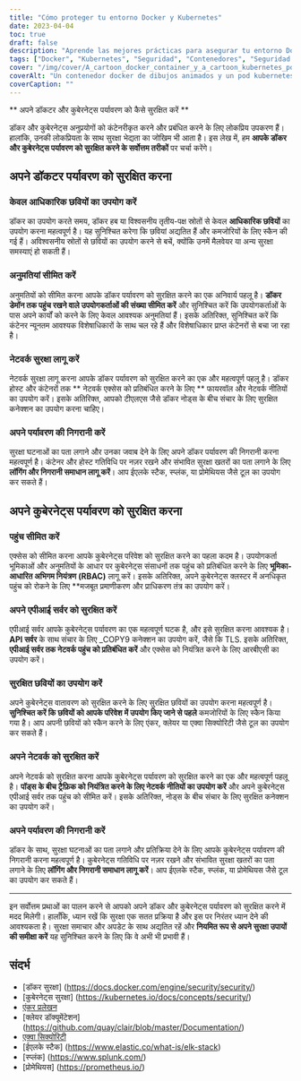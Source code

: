 ```yaml
---
title: "Cómo proteger tu entorno Docker y Kubernetes"
date: 2023-04-04
toc: true
draft: false
description: "Aprende las mejores prácticas para asegurar tu entorno Docker y Kubernetes, incluyendo el uso de imágenes oficiales, la limitación de permisos y la implementación de la seguridad de red."
tags: ["Docker", "Kubernetes", "Seguridad", "Contenedores", "Seguridad de red", "RBAC", "Servidor API", "Vulnerabilidades", "Monitorización", "Logging", "Firewalls", "TLS", "Anchore", "Clair", "Aqua Security", "ELK Stack", "Splunk", "Prometheus", "Ciberseguridad", "Buenas prácticas"].
cover: "/img/cover/A_cartoon_docker_container_y_a_cartoon_kubernetes_pod.png"
coverAlt: "Un contenedor docker de dibujos animados y un pod kubernetes de dibujos animados cogidos de la mano y de pie encima de una caja fuerte cerrada. El fondo es una pared de código informático".
coverCaption: ""
---
```


 ** अपने डॉकटर और कुबेरनेट्स पर्यावरण को कैसे सुरक्षित करें **
 
 डॉकर और कुबेरनेट्स अनुप्रयोगों को कंटेनरीकृत करने और प्रबंधित करने के लिए लोकप्रिय उपकरण हैं। हालांकि, उनकी लोकप्रियता के साथ सुरक्षा भेद्यता का जोखिम भी आता है। इस लेख में, हम **आपके डॉकर और कुबेरनेट्स पर्यावरण को सुरक्षित करने के सर्वोत्तम तरीकों** पर चर्चा करेंगे।
 
 ## अपने डॉकटर पर्यावरण को सुरक्षित करना
 
 ### केवल आधिकारिक छवियों का उपयोग करें
 
 डॉकर का उपयोग करते समय, डॉकर हब या विश्वसनीय तृतीय-पक्ष स्रोतों से केवल **आधिकारिक छवियों** का उपयोग करना महत्वपूर्ण है। यह सुनिश्चित करेगा कि छवियां अद्यतित हैं और कमजोरियों के लिए स्कैन की गई हैं। अविश्वसनीय स्रोतों से छवियों का उपयोग करने से बचें, क्योंकि उनमें मैलवेयर या अन्य सुरक्षा समस्याएं हो सकती हैं।
 
 ### अनुमतियां सीमित करें
 
 अनुमतियों को सीमित करना आपके डॉकर पर्यावरण को सुरक्षित करने का एक अनिवार्य पहलू है। **डॉकर डेमॉन तक पहुंच रखने वाले उपयोगकर्ताओं की संख्या सीमित करें** और सुनिश्चित करें कि उपयोगकर्ताओं के पास अपने कार्यों को करने के लिए केवल आवश्यक अनुमतियां हैं। इसके अतिरिक्त, सुनिश्चित करें कि कंटेनर न्यूनतम आवश्यक विशेषाधिकारों के साथ चल रहे हैं और विशेषाधिकार प्राप्त कंटेनरों से बचा जा रहा है।
 
 ### नेटवर्क सुरक्षा लागू करें
 
 नेटवर्क सुरक्षा लागू करना आपके डॉकर पर्यावरण को सुरक्षित करने का एक और महत्वपूर्ण पहलू है। डॉकर होस्ट और कंटेनरों तक ** नेटवर्क एक्सेस को प्रतिबंधित करने के लिए ** फायरवॉल और नेटवर्क नीतियों का उपयोग करें। इसके अतिरिक्त, आपको टीएलएस जैसे डॉकर नोड्स के बीच संचार के लिए सुरक्षित कनेक्शन का उपयोग करना चाहिए।
 
 ### अपने पर्यावरण की निगरानी करें
 
 सुरक्षा घटनाओं का पता लगाने और उनका जवाब देने के लिए अपने डॉकर पर्यावरण की निगरानी करना महत्वपूर्ण है। कंटेनर और होस्ट गतिविधि पर नज़र रखने और संभावित सुरक्षा खतरों का पता लगाने के लिए **लॉगिंग और निगरानी समाधान लागू करें**। आप ईएलके स्टैक, स्प्लंक, या प्रोमेथियस जैसे टूल का उपयोग कर सकते हैं।
 
 ## अपने कुबेरनेट्स पर्यावरण को सुरक्षित करना
 
 ### पहुंच सीमित करें
 
 एक्सेस को सीमित करना आपके कुबेरनेट्स परिवेश को सुरक्षित करने का पहला कदम है। उपयोगकर्ता भूमिकाओं और अनुमतियों के आधार पर कुबेरनेट्स संसाधनों तक पहुंच को प्रतिबंधित करने के लिए **भूमिका-आधारित अभिगम नियंत्रण (RBAC)** लागू करें। इसके अतिरिक्त, अपने कुबेरनेट्स क्लस्टर में अनधिकृत पहुंच को रोकने के लिए **मजबूत प्रमाणीकरण और प्राधिकरण तंत्र का उपयोग करें।
 
 ### अपने एपीआई सर्वर को सुरक्षित करें
 
 एपीआई सर्वर आपके कुबेरनेट्स पर्यावरण का एक महत्वपूर्ण घटक है, और इसे सुरक्षित करना आवश्यक है। **API सर्वर** के साथ संचार के लिए _COPY9 कनेक्शन का उपयोग करें, जैसे कि TLS. इसके अतिरिक्त, **एपीआई सर्वर तक नेटवर्क पहुंच को प्रतिबंधित करें** और एक्सेस को नियंत्रित करने के लिए आरबीएसी का उपयोग करें।
 
 ### सुरक्षित छवियों का उपयोग करें
 
 अपने कुबेरनेट्स वातावरण को सुरक्षित करने के लिए सुरक्षित छवियों का उपयोग करना महत्वपूर्ण है। **सुनिश्चित करें कि छवियों को आपके परिवेश में उपयोग किए जाने से पहले** कमजोरियों के लिए स्कैन किया गया है। आप अपनी छवियों को स्कैन करने के लिए एंकर, क्लेयर या एक्वा सिक्योरिटी जैसे टूल का उपयोग कर सकते हैं।
 
 ### अपने नेटवर्क को सुरक्षित करें
 
 अपने नेटवर्क को सुरक्षित करना आपके कुबेरनेट्स पर्यावरण को सुरक्षित करने का एक और महत्वपूर्ण पहलू है। **पॉड्स के बीच ट्रैफ़िक को नियंत्रित करने के लिए नेटवर्क नीतियों का उपयोग करें** और अपने कुबेरनेट्स एपीआई सर्वर तक पहुंच को सीमित करें। इसके अतिरिक्त, नोड्स के बीच संचार के लिए सुरक्षित कनेक्शन का उपयोग करें।
 
 ### अपने पर्यावरण की निगरानी करें
 
 डॉकर के साथ, सुरक्षा घटनाओं का पता लगाने और प्रतिक्रिया देने के लिए आपके कुबेरनेट्स पर्यावरण की निगरानी करना महत्वपूर्ण है। कुबेरनेट्स गतिविधि पर नज़र रखने और संभावित सुरक्षा खतरों का पता लगाने के लिए **लॉगिंग और निगरानी समाधान लागू करें**। आप ईएलके स्टैक, स्प्लंक, या प्रोमेथियस जैसे टूल का उपयोग कर सकते हैं।
 
 ______
 
 इन सर्वोत्तम प्रथाओं का पालन करने से आपको अपने डॉकर और कुबेरनेट्स पर्यावरण को सुरक्षित करने में मदद मिलेगी। हालाँकि, ध्यान रखें कि सुरक्षा एक सतत प्रक्रिया है और इस पर निरंतर ध्यान देने की आवश्यकता है। सुरक्षा समाचार और अपडेट के साथ अद्यतित रहें और **नियमित रूप से अपने सुरक्षा उपायों की समीक्षा करें** यह सुनिश्चित करने के लिए कि वे अभी भी प्रभावी हैं।
 
 ## संदर्भ
 
 - [डॉकर सुरक्षा] (https://docs.docker.com/engine/security/security/)
 - [कुबेरनेट्स सुरक्षा] (https://kubernetes.io/docs/concepts/security/)
 - [एंकर प्रलेखन](https://docs.anchore.com/)
 - [क्लेयर डॉक्यूमेंटेशन] (https://github.com/quay/clair/blob/master/Documentation/)
 - [एक्वा सिक्योरिटी](https://www.aquasec.com/)
 - [ईएलके स्टैक] (https://www.elastic.co/what-is/elk-stack)
 - [स्प्लंक] (https://www.splunk.com/)
 - [प्रोमेथियस] (https://prometheus.io/)